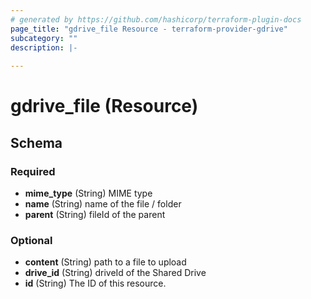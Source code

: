 ```yaml
---
# generated by https://github.com/hashicorp/terraform-plugin-docs
page_title: "gdrive_file Resource - terraform-provider-gdrive"
subcategory: ""
description: |-
  
---
```


# gdrive_file (Resource)





<!-- schema generated by tfplugindocs -->
## Schema

### Required

- **mime_type** (String) MIME type
- **name** (String) name of the file / folder
- **parent** (String) fileId of the parent

### Optional

- **content** (String) path to a file to upload
- **drive_id** (String) driveId of the Shared Drive
- **id** (String) The ID of this resource.


